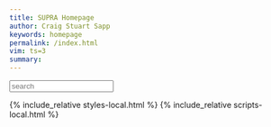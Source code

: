 ```yaml
---
title: SUPRA Homepage
author: Craig Stuart Sapp
keywords: homepage
permalink: /index.html
vim: ts=3
summary: 
---
```



<input id="search" placeholder="search" value="" autocomplete="off">
<span id="search-count"></span>

<div id="list"></div>

{% include_relative styles-local.html %}
{% include_relative scripts-local.html %}

